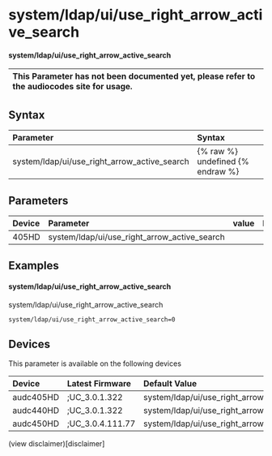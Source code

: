 ﻿---
description: system/ldap/ui/use_right_arrow_active_search
search: false
---

# system/ldap/ui/use_right_arrow_active_search

#### system/ldap/ui/use_right_arrow_active_search


| This Parameter has not been documented yet, please refer to the audiocodes site for usage.  |
| :--- |

## Syntax
| Parameter | Syntax |
| :--- | :--- |
|system/ldap/ui/use_right_arrow_active_search | {% raw %} undefined {% endraw %} |

## Parameters
|Device|Parameter|value|Description|
|:---|:---|:---|:---|
| 405HD | system/ldap/ui/use_right_arrow_active_search |  |  |

## Examples
#### system/ldap/ui/use_right_arrow_active_search

system/ldap/ui/use_right_arrow_active_search

```
system/ldap/ui/use_right_arrow_active_search=0
```

## Devices
This parameter is available on the following devices

| Device | Latest Firmware | Default Value |
|:---|:---|:---|
| audc405HD | ;UC_3.0.1.322 | system/ldap/ui/use_right_arrow_active_search=0 
| audc440HD | ;UC_3.0.1.322 | system/ldap/ui/use_right_arrow_active_search=0 
| audc450HD | ;UC_3.0.4.111.77 | system/ldap/ui/use_right_arrow_active_search=0 

(view disclaimer)[disclaimer]
